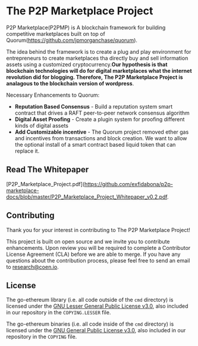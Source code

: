 # The P2P Marketplace Project


P2P Marketplace(P2PMP) is A blockchain framework for building competitive marketplaces built on top of Quorum(https://github.com/jpmorganchase/quorum).

The idea behind the framework is to create a plug and play environment for entrepreneurs to create marketplaces tha directly buy and sell information assets using a customized cryptocurrency.__Our hypothesis is that blockchain technologies will do for digital marketplaces what the internet revolution did for blogging. Therefore, The P2P Marketplace Project is analagous to the blockchain version of wordpress__.

Necessary Enhancements to Quorum:


  * __Reputation Based Consensus__ - Build a reputation system smart contract that drives a RAFT peer-to-peer network consensus algorithm
  * __Digital Asset Proofing__ - Create a plugin system for proofing different kinds of digital assets
  * __Add Customizable incentive__ - The Quorum project removed ether gas and incentives from transactions and block creation. We want to allow the optional install of a smart contract based liquid token that can replace it.


## Read The Whitepaper

[P2P_Marketplace_Project.pdf](https://github.com/exfidabona/p2p-marketplace-docs/blob/master/P2P_Marketplace_Project_Whitepaper_v0.2.pdf.

## Contributing

Thank you for your interest in contributing to The P2P Marketplace Project!

This project is built on open source and we invite you to contribute enhancements. Upon review you will be required to complete a Contributor License Agreement (CLA) before we are able to merge. If you have any questions about the contribution process, please feel free to send an email to [research@coen.io](mailto:research@coen.io).

## License

The go-ethereum library (i.e. all code outside of the `cmd` directory) is licensed under the
[GNU Lesser General Public License v3.0](https://www.gnu.org/licenses/lgpl-3.0.en.html), also
included in our repository in the `COPYING.LESSER` file.

The go-ethereum binaries (i.e. all code inside of the `cmd` directory) is licensed under the
[GNU General Public License v3.0](https://www.gnu.org/licenses/gpl-3.0.en.html), also included
in our repository in the `COPYING` file.
